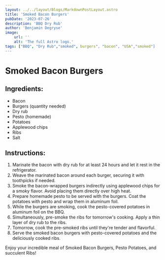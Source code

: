 ```yaml
---
layout: ../../layout/Blogs/MarkdownPostLayout.astro
title: 'Smoked Bacon Burgers'
pubDate: '2023-07-26'
description: 'BBQ Dry Rub'
author: 'Benjamin Degryse'
image:
    url: ''
    alt: 'The full Astro logo.'
tags: ["BBQ", "Dry Rub","smoked", burgers", "bacon", "USA","smoked"]
---
```


# Smoked Bacon Burgers

## Ingredients:
- Bacon
- Burgers (quantity needed)
- Dry rub
- Pesto (homemade)
- Potatoes
- Applewood chips
- Ribs
- Salt

## Instructions:
1. Marinate the bacon with dry rub for at least 24 hours and let it rest in the refrigerator.
2. Weave the marinated bacon around each burger, securing it with toothpicks if needed.
3. Smoke the bacon-wrapped burgers indirectly using applewood chips for a smoky flavor. Avoid placing them directly over high heat.
4. Prepare homemade pesto to be served with the burgers. Coat the potatoes with pesto and wrap them in aluminum foil.
5. While the burgers are smoking, cook the pesto-covered potatoes in aluminum foil on the BBQ.
6. Simultaneously, pre-smoke the ribs for tomorrow's cooking. Apply a thin layer of dry rub to the ribs.
7. Tomorrow, cook the pre-smoked ribs until they're tender and flavorful.
8. Serve the smoked bacon burgers with pesto-covered potatoes and the deliciously cooked ribs.

Enjoy your incredible meal of Smoked Bacon Burgers, Pesto Potatoes, and succulent Ribs!
